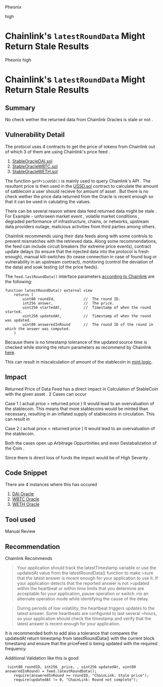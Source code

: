 Pheonix

high

# Chainlink's `latestRoundData` Might Return Stale Results

Pheonix
high
#  Chainlink's `latestRoundData` Might Return Stale Results

## Summary 
No check wether the returned data from Chainlink Oracles is stale or not . 

## Vulnerability Detail
The protocol uses 4 contracts to get the price of tokens from Chainlink out of which 3 of them are using Chainlink's price feed . 
1. [StableOracleDAI.sol](https://github.com/sherlock-audit/2023-05-USSD/blob/6d7a9fdfb1f1ed838632c25b6e1b01748d0bafda/ussd-contracts/contracts/oracles/StableOracleDAI.sol)
2. [StableOracleWBTC.sol](https://github.com/sherlock-audit/2023-05-USSD/blob/6d7a9fdfb1f1ed838632c25b6e1b01748d0bafda/ussd-contracts/contracts/oracles/StableOracleWBTC.sol)
3. [StableOracleWETH.sol](https://github.com/sherlock-audit/2023-05-USSD/blob/6d7a9fdfb1f1ed838632c25b6e1b01748d0bafda/ussd-contracts/contracts/oracles/StableOracleWETH.sol)

The function `getPriceUSD()` is mainly used to query Chainlink's API . The resultant price is then used in the [USSD.sol](https://github.com/sherlock-audit/2023-05-USSD/blob/6d7a9fdfb1f1ed838632c25b6e1b01748d0bafda/ussd-contracts/contracts/USSD.sol#L170-L173) contract to calculate the amount of satblecoin a user should recieve for amount of asset . 
But there is no check wether the price data returned from the Oracle is recent enough so that it can be used in calulating the values. 

There can be several reason where data feed returned data might be stale . For Example - unforseen market event , volatile market conditions , degraded performance of infrastructure, chains, or networks, upstream data providers outage, malicious activities from third parties among others.

Chainlink recommends using their data feeds along with some controls to prevent mismatches with the retrieved data. Along some recommendations, the feed can include circuit breakers (for extreme price events), contract update delays (to ensure that the injected data into the protocol is fresh enough), manual kill-switches (to cease connection in case of found bug or vulnerability in an upstream contract), monitoring (control the deviation of the data) and soak testing (of the price feeds).

The `feed.lastRoundData()` interface parameters [according to Chainlink](https://docs.chain.link/docs/price-feeds-api-reference/) are the following:
```solidity
function latestRoundData() external view
    returns (
        uint80 roundId,             //  The round ID.
        int256 answer,              //  The price.
        uint256 startedAt,          //  Timestamp of when the round started.
        uint256 updatedAt,          //  Timestamp of when the round was updated.
        uint80 answeredInRound      //  The round ID of the round in which the answer was computed.
    )
```
Because there is no timestamp tolerance of the updated source time is checked while storing the return parameters as recommend by Chainlink [here](https://docs.chain.link/data-feeds/price-feeds).

This can result in miscalculation of amount of the stablecoin in  [mint logic](https://github.com/sherlock-audit/2023-05-USSD/blob/6d7a9fdfb1f1ed838632c25b6e1b01748d0bafda/ussd-contracts/contracts/USSD.sol#L170-L173).
 

## Impact
Returned Price of Data Feed has a direct impact in Calculation of StableCoin with the given asset . 2 Cases can occur

Case 1 ( actual price > returned price ) 
It would lead to an overvaluation of the stablecoin. This means that more stablecoins would be minted than necessary, resulting in an inflated supply of stablecoins in circulation. This can result in 

Case 2 ( actual price < returned price ) 
It would lead to an overvaluation of the  stablecoin.

Both the cases open up Arbitrage Oppurtinities and even Destabalization of the Coin . 

Since there is direct loss of funds the impact would be of High Severity . 

## Code Snippet
There are 4 instances where this has occured 
1. [DAI Oracle](https://github.com/sherlock-audit/2023-05-USSD/blob/6d7a9fdfb1f1ed838632c25b6e1b01748d0bafda/ussd-contracts/contracts/oracles/StableOracleDAI.sol#LL48C7-L48C7)
2. [WBTC Oracle](https://github.com/sherlock-audit/2023-05-USSD/blob/6d7a9fdfb1f1ed838632c25b6e1b01748d0bafda/ussd-contracts/contracts/oracles/StableOracleWBTC.sol#L23)
3. [WETH Oracle](https://github.com/sherlock-audit/2023-05-USSD/blob/6d7a9fdfb1f1ed838632c25b6e1b01748d0bafda/ussd-contracts/contracts/oracles/StableOracleWETH.sol#L23)

## Tool used

Manual Review

## Recommendation
Chainlink Recommends 

>Your application should track the latestTimestamp variable or use the updatedAt value from the latestRoundData() function to make >sure that the latest answer is recent enough for your application to use it. If your application detects that the reported answer is not >updated within the heartbeat or within time limits that you determine are acceptable for your application, pause operation or switch >to an alternate operation mode while identifying the cause of the delay.

>During periods of low volatility, the heartbeat triggers updates to the latest answer. Some heartbeats are configured to last several >hours, so your application should check the timestamp and verify that the latest answer is recent enough for your application.


It is recommended both to add also a tolerance that compares the updatedAt return timestamp from latestRoundData() with the current block timestamp and ensure that the priceFeed is being updated with the required frequency.

Additional Validation like this is good 
```solidity 
 (uint80 roundID, int256 _price, , uint256 updatedAt, uint80 answeredInRound) = feed.latestRoundData();
    require(answeredInRound >= roundID, "ChainLink: Stale price");
    require(updatedAt != 0, "ChainLink: Round not complete");
```

